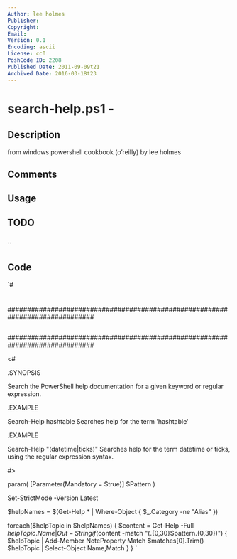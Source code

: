 ```yaml
---
Author: lee holmes
Publisher: 
Copyright: 
Email: 
Version: 0.1
Encoding: ascii
License: cc0
PoshCode ID: 2208
Published Date: 2011-09-09t21
Archived Date: 2016-03-18t23
---
```


# search-help.ps1 - 

## Description

from windows powershell cookbook (o’reilly) by lee holmes

## Comments



## Usage



## TODO



## 

``

## Code

`#
 #
 ##############################################################################
 ##
 ##
 ##
 ##############################################################################
 
 <#
 
 .SYNOPSIS
 
 Search the PowerShell help documentation for a given keyword or regular
 expression.
 
 .EXAMPLE
 
 Search-Help hashtable
 Searches help for the term 'hashtable'
 
 .EXAMPLE
 
 Search-Help "(datetime|ticks)"
 Searches help for the term datetime or ticks, using the regular expression
 syntax.
 
 #>
 
 param(
     [Parameter(Mandatory = $true)]
     $Pattern
 )
 
 Set-StrictMode -Version Latest
 
 $helpNames = $(Get-Help * | Where-Object { $_.Category -ne "Alias" })
 
 foreach($helpTopic in $helpNames)
 {
     $content = Get-Help -Full $helpTopic.Name | Out-String
     if($content -match "(.{0,30}$pattern.{0,30})")
     {
         $helpTopic | Add-Member NoteProperty Match $matches[0].Trim()
         $helpTopic | Select-Object Name,Match
     }
 }
`

